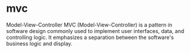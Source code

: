 # mvc

Model-View-Controller
MVC (Model-View-Controller) 
is a pattern in software design commonly used to implement user interfaces, data, and controlling logic. 
It emphasizes a separation between the software's business logic and display.
